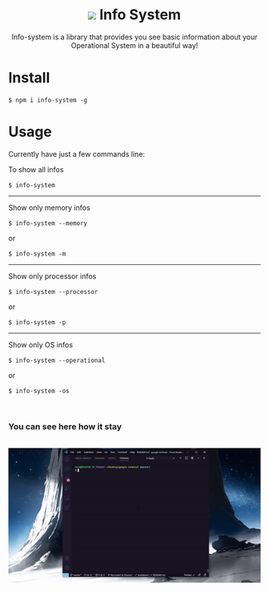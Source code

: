 <h1 align='center'><img src='https://cdn3.iconfinder.com/data/icons/bold-blue-glyphs-free-samples/32/Info_Circle_Symbol_Information_Letter-64.png' width='30' /> Info System</h1>

<p align='center'>Info-system is a library that provides you see basic information about your Operational System in a beautiful way!</p>

# Install

```node
$ npm i info-system -g
```

# Usage

<p>Currently have just a few commands line:</p>

To show all infos

```
$ info-system
```

<hr>

Show only memory infos

```
$ info-system --memory
```

or

```
$ info-system -m
```

<hr>

Show only processor infos

```
$ info-system --processor
```

or

```
$ info-system -p
```

<hr>

Show only OS infos

```
$ info-system --operational
```

or

```
$ info-system -os
```

<br />

### You can see here how it stay

<br />

<img src='./assets/info-system.gif' />
